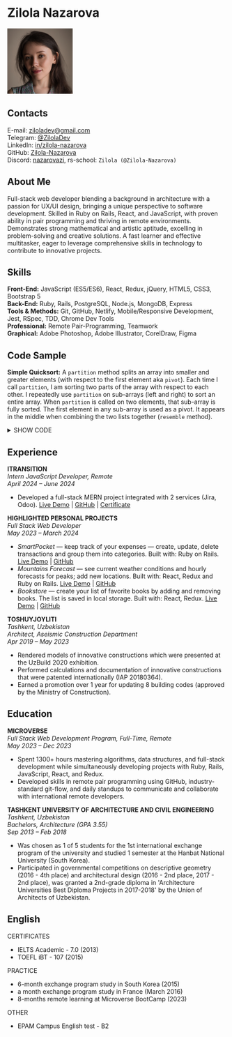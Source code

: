 # Zilola Nazarova
<img src="profile-photo.jpg" width="150">

## Contacts
E-mail: ziloladev@gmail.com  
Telegram: [@ZilolaDev](https://t.me/ZilolaDev)  
LinkedIn: [in/zilola-nazarova](https://www.linkedin.com/in/zilola-nazarova/)  
GitHub: [Zilola-Nazarova](https://github.com/Zilola-Nazarova)  
Discord: [nazarovazi](https://discordapp.com/users/1132805236575187075), rs-school: `Zilola (@Zilola-Nazarova)`

## About Me
Full-stack web developer blending a background in architecture with a passion for UX/UI design, bringing a unique perspective to software development. Skilled in Ruby on Rails, React, and JavaScript, with proven ability in pair programming and thriving in remote environments. Demonstrates strong mathematical and artistic aptitude, excelling in problem-solving and creative solutions. A fast learner and effective multitasker, eager to leverage comprehensive skills in technology to contribute to innovative projects.

## Skills
**Front-End:** JavaScript (ES5/ES6), React, Redux, jQuery, HTML5, CSS3, Bootstrap 5  
**Back-End:** Ruby, Rails, PostgreSQL, Node.js, MongoDB, Express  
**Tools & Methods:** Git, GitHub, Netlify, Mobile/Responsive Development, Jest, RSpec, TDD, Chrome Dev Tools  
**Professional:** Remote Pair-Programming, Teamwork  
**Graphical:** Adobe Photoshop, Adobe Illustrator, CorelDraw, Figma  

## Code Sample
**Simple Quicksort:** A `partition` method splits an array into smaller and greater elements (with respect to the first element aka `pivot`). Each time I call `partition`, I am sorting two parts of the array with respect to each other. I repeatedly use `partition` on sub-arrays (left and right) to sort an entire array. When `partition` is called on two elements, that sub-array is fully sorted. The first element in any sub-array is used as a pivot. It appears in the middle when combining the two lists together (`resemble` method).
<details>
<summary>SHOW CODE</summary>

```ruby
def simple_quicksort(array)
  partition(array)
end

def partition(array)
  pivot = array[0]
  before, after = [], []
  (1..array.length - 1).each do |i|
    if array[i] <= pivot
      before.push(array[i])
    elsif array[i] > pivot
      after.push(array[i])
    end
  end
  before = partition(before) if before.length > 1
  after = partition(after) if after.length > 1
  resemble(before, pivot, after, array)
end

def resemble(before, pivot, after, array)
  index = 0
  array, index = join_part(before, index, array)
  array[index] = pivot
  index += 1
  array, index = join_part(after, index, array)
  array
end

def join_part(part, index, array)
  until part.empty?
    array[index] = part[0]
    index += 1
    part.shift
  end
  [array, index]
end
```
</details>

## Experience
**ITRANSITION**  
_Intern JavaScript Developer, Remote_  
_April 2024 – June 2024_
- Developed a full-stack MERN project integrated with 2 services (Jira, Odoo). [Live Demo](https://itransition-courseproject-frontend.onrender.com/) \| [GitHub](https://github.com/Zilola-Nazarova/itransition-courseproject) \| [Certificate](https://drive.google.com/file/d/1r8X-kzND5sdMxpGS1UiWIZJebz-6UX25/view?usp=sharing)

**HIGHLIGHTED PERSONAL PROJECTS**  
_Full Stack Web Developer_  
_May 2023 – March 2024_
- _SmartPocket_ — keep track of your expenses — create, update, delete transactions and group them into categories. Built with: Ruby on Rails. [Live Demo](https://smart-pocket-app.onrender.com/) \| [GitHub](https://github.com/Zilola-Nazarova/budget-app)
- _Mountains Forecast_ — see current weather conditions and hourly forecasts for peaks; add new locations. Built with: React, Redux and Ruby on Rails. [Live Demo](https://mountains-forecast.onrender.com/) \| [GitHub](https://github.com/Zilola-Nazarova/mountains-forecast)
- _Bookstore_ — create your list of favorite books by adding and removing books. The list is saved in local storage. Built with: React, Redux. [Live Demo](https://bookstore-4xzu.onrender.com/) \| [GitHub](https://github.com/Zilola-Nazarova/bookstore)

**TOSHUYJOYLITI**  
_Tashkent, Uzbekistan_  
_Architect, Aseismic Construction Department_  
_Apr 2019 – May 2023_
- Rendered models of innovative constructions which were presented at the UzBuild 2020 exhibition.
- Performed calculations and documentation of innovative constructions that were patented internationally (IAP
20180364).
- Earned a promotion over 1 year for updating 8 building codes (approved by the Ministry of Construction).

## Education
**MICROVERSE**  
_Full Stack Web Development Program, Full-Time, Remote_  
_May 2023 – Dec 2023_
- Spent 1300+ hours mastering algorithms, data structures, and full-stack development while simultaneously developing projects with Ruby, Rails, JavaScript, React, and Redux.
- Developed skills in remote pair programming using GitHub, industry-standard git-flow, and daily standups to communicate and collaborate with international remote developers.

**TASHKENT UNIVERSITY OF ARCHITECTURE AND CIVIL ENGINEERING**  
_Tashkent, Uzbekistan_  
_Bachelors, Architecture (GPA 3.55)_  
_Sep 2013 – Feb 2018_
- Was chosen as 1 of 5 students for the 1st international exchange program of the university and studied 1 semester at the Hanbat National University (South Korea).
- Participated in governmental competitions on descriptive geometry (2016 - 4th place) and architectural design (2016 - 2nd place, 2017 - 2nd place), was granted a 2nd-grade diploma in 'Architecture Universities Best Diploma Projects in 2017-2018' by the Union of Architects of Uzbekistan.

## English
CERTIFICATES
- IELTS Academic - 7.0 (2013)
- TOEFL iBT - 107 (2015)

PRACTICE
- 6-month exchange program study in South Korea (2015)
- a month exchange program study in France (March 2016)
- 8-months remote learning at Microverse BootCamp (2023)

OTHER
- EPAM Campus English test - B2
